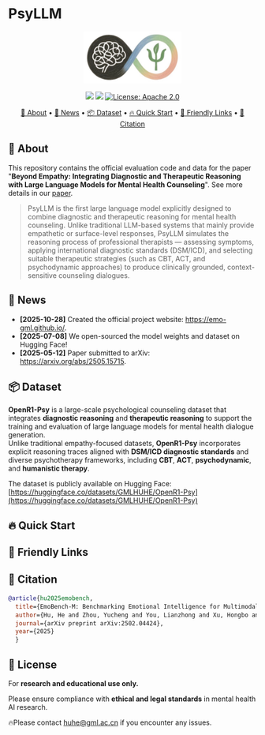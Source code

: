 # PsyLLM

<p align="center">
  <img src="https://github.com/Emo-gml/PsyLLM/blob/main/logo.jpg" alt="project logo" width="200px" />
</p>

<p align="center">
    <a href="https://emo-gml.github.io/"><img src="https://img.shields.io/badge/%F0%9F%8F%86-website-8A2BE2"></a>
    <a href="https://arxiv.org/abs/2505.15715"><img src="https://img.shields.io/badge/arXiv-2502.04424-b31b1b.svg"></a>
    <a href="https://opensource.org/licenses/Apache-2.0"><img src="https://img.shields.io/badge/License-Apache%202.0-blue.svg" alt="License: Apache 2.0"/> </a>

</p>

<p align="center">
    <a href="#-about">🌸 About</a> •
    <a href="#-news">📰 News</a> •
    <a href="#-dataset">📦 Dataset</a> •
    <a href="#-quick-start">🔥 Quick Start</a> •
    <a href="#-friendly-links">🔗 Friendly Links</a> •
    <a href="#-citation">📜 Citation</a>
</p>

## 🌸 About
This repository contains the official evaluation code and data for the paper "**Beyond Empathy: Integrating Diagnostic and Therapeutic Reasoning with Large Language Models for Mental Health Counseling**". See more details in our [paper](https://arxiv.org/abs/2505.15715).

> PsyLLM is the first large language model explicitly designed to combine diagnostic and therapeutic reasoning for mental health counseling. Unlike traditional LLM-based systems that mainly provide empathetic or surface-level responses, PsyLLM simulates the reasoning process of professional therapists — assessing symptoms, applying international diagnostic standards (DSM/ICD), and selecting suitable therapeutic strategies (such as CBT, ACT, and psychodynamic approaches) to produce clinically grounded, context-sensitive counseling dialogues.

## 📰 News
- **[2025-10-28]** Created the official project website: https://emo-gml.github.io/.
- **[2025-07-08]** We open-sourced the model weights and dataset on Hugging Face!
- **[2025-05-12]** Paper submitted to arXiv: https://arxiv.org/abs/2505.15715.

## 📦 Dataset
**OpenR1-Psy** is a large-scale psychological counseling dataset that integrates **diagnostic reasoning** and **therapeutic reasoning** to support the training and evaluation of large language models for mental health dialogue generation.  
Unlike traditional empathy-focused datasets, **OpenR1-Psy** incorporates explicit reasoning traces aligned with **DSM/ICD diagnostic standards** and diverse psychotherapy frameworks, including **CBT**, **ACT**, **psychodynamic**, and **humanistic therapy**.  

The dataset is publicly available on Hugging Face: [https://huggingface.co/datasets/GMLHUHE/OpenR1-Psy](https://huggingface.co/datasets/GMLHUHE/OpenR1-Psy)


## 🔥 Quick Start

## 🔗 Friendly Links

## 📜 Citation
```bibtex
@article{hu2025emobench,
  title={EmoBench-M: Benchmarking Emotional Intelligence for Multimodal Large Language Models},
  author={Hu, He and Zhou, Yucheng and You, Lianzhong and Xu, Hongbo and Wang, Qianning and Lian, Zheng and Yu, Fei Richard and Ma, Fei and Cui, Laizhong},
  journal={arXiv preprint arXiv:2502.04424},
  year={2025}
  }
```

## 🧩 License

For **research and educational use only.**

Please ensure compliance with **ethical and legal standards** in mental health AI research.

🔥Please contact huhe@gml.ac.cn
 if you encounter any issues.
